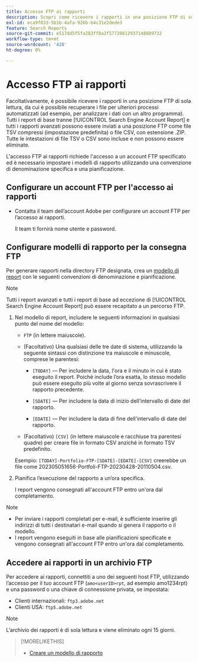 ```yaml
---
title: Accesso FTP ai rapporti
description: Scopri come ricevere i rapporti in una posizione FTP di sola lettura.
exl-id: eca9f033-5b1b-4afa-926b-b4c31e2dede3
feature: Search Reports
source-git-commit: e517dd5f5fa283ff8a2f57728612937148889732
workflow-type: tm+mt
source-wordcount: '428'
ht-degree: 0%

---
```


# Accesso FTP ai rapporti

Facoltativamente, è possibile ricevere i rapporti in una posizione FTP di sola lettura, da cui è possibile recuperare i file per ulteriori processi automatizzati (ad esempio, per analizzare i dati con un altro programma). Tutti i report di base tranne [!UICONTROL Search Engine Account Report] e tutti i rapporti avanzati possono essere inviati a una posizione FTP come file TSV compressi (impostazione predefinita) o file CSV, con estensione .ZIP. Tutte le intestazioni di file TSV o CSV sono incluse e non possono essere eliminate.

L&#39;accesso FTP ai rapporti richiede l&#39;accesso a un account FTP specificato ed è necessario impostare i modelli di rapporto utilizzando una convenzione di denominazione specifica e una pianificazione.

## Configurare un account FTP per l&#39;accesso ai rapporti

* Contatta il team dell’account Adobe per configurare un account FTP per l’accesso ai rapporti.

  Il team ti fornirà nome utente e password.

## Configurare modelli di rapporto per la consegna FTP

Per generare rapporti nella directory FTP designata, crea un [modello di report](templates/template-create.md) con le seguenti convenzioni di denominazione e pianificazione.

>[!NOTE]
>
>Tutti i report avanzati e tutti i report di base ad eccezione di [!UICONTROL Search Engine Account Report] può essere recapitato a un percorso FTP.

1. Nel modello di report, includere le seguenti informazioni in qualsiasi punto del nome del modello:

   * `FTP` (in lettere maiuscole).

   * (Facoltativo) Una qualsiasi delle tre date di sistema, utilizzando la seguente sintassi con distinzione tra maiuscole e minuscole, comprese le parentesi:

      * `[TODAY]` — Per includere la data, l&#39;ora e il minuto in cui è stato eseguito il report. Poiché include l’ora esatta, lo stesso modello può essere eseguito più volte al giorno senza sovrascrivere il rapporto precedente.

      * `[SDATE]` — Per includere la data di inizio dell&#39;intervallo di date del rapporto.

      * `[EDATE]` — Per includere la data di fine dell&#39;intervallo di date del rapporto.

   * (Facoltativo) `[CSV]` (in lettere maiuscole e racchiuse tra parentesi quadre) per creare file in formato CSV anziché in formato TSV predefinito.

   Esempio: `[TODAY]-Portfolio-FTP-[SDATE]-[EDATE]-[CSV]` creerebbe un file come 202305051656-Portfoli-FTP-20230428-20110504.csv.

1. Pianifica l’esecuzione del rapporto a un’ora specifica.

   I report vengono consegnati all&#39;account FTP entro un&#39;ora dal completamento.

>[!NOTE]
>
>* Per inviare i rapporti completati per e-mail, è sufficiente inserire gli indirizzi di tutti i destinatari e-mail quando si genera il rapporto o il modello.
>* I report vengono eseguiti in base alle pianificazioni specificate e vengono consegnati all&#39;account FTP entro un&#39;ora dal completamento.

## Accedere ai rapporti in un archivio FTP

Per accedere ai rapporti, connettiti a uno dei seguenti host FTP, utilizzando l’accesso per il tuo account FTP (`amo<userID>rpt`, ad esempio amo1234rpt) e una password o una chiave di connessione privata, se impostata:

* Clienti internazionali: `ftp3.adobe.net`
* Clienti USA: `ftp5.adobe.net`

>[!NOTE]
>
>L’archivio dei rapporti è di sola lettura e viene eliminato ogni 15 giorni.


>[!MORELIKETHIS]
>
>* [Creare un modello di rapporto](/help/search-social-commerce/reports/automation/templates/template-create.md)
